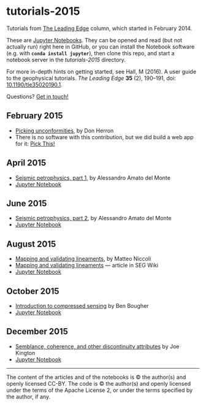 # tutorials-2015

Tutorials from [The Leading Edge](http://library.seg.org/journal/leedff) column, which started in February 2014.

These are [Jupyter Notebooks](https://jupyter.org/). They can be opened and read (but not actually run) right here in GitHub, or you can install the Notebook software (e.g. with **`conda install jupyter`**), then clone this repo, and start a notebook server in the *tutorials-2015* directory.

For more in-depth hints on getting started, see Hall, M (2016). A user guide to the geophysical tutorials. _The Leading Edge_ **35** (2), 190–191, doi: [10.1190/tle35020190.1](http://library.seg.org/doi/abs/10.1190/tle35020190.1).

Questions? [Get in touch!](mailto:matt@agilegeoscience.com)

## February 2015
- [Picking unconformities](http://library.seg.org/doi/abs/10.1190/tle34020238.1), by Don Herron
- There is no software with this contribution, but we did build a web app for it: [Pick This!](http://pickthis.io/)

## April 2015
- [Seismic petrophysics, part 1](http://library.seg.org/doi/abs/10.1190/tle34040440.1), by Alessandro Amato del Monte
- [Jupyter Notebook](https://github.com/seg/tutorials-2015/blob/master/1504_Seismic_petrophysics_1/Seismic_petrophysics_1.ipynb)

## June 2015
- [Seismic petrophysics, part 2](http://library.seg.org/doi/abs/10.1190/tle34060700.1), by Alessandro Amato del Monte
- [Jupyter Notebook](https://github.com/seg/tutorials-2015/blob/master/1506_Seismic_petrophysics_2/Seismic_petrophysics_2.ipynb)

## August 2015
- [Mapping and validating lineaments](http://library.seg.org/doi/abs/10.1190/tle34080948.1), by Matteo Niccoli
- [Mapping and validating lineaments](http://wiki.seg.org/wiki/Mapping_and_validating_lineaments) — article in SEG Wiki
- [Jupyter Notebook](https://github.com/seg/tutorials-2015/blob/master/1508_Mapping_and_validating_lineaments/1508_Mapping_and_validating_lineaments.ipynb)

## October 2015
- [Introduction to compressed sensing](http://library.seg.org/doi/abs/10.1190/tle34101256.1) by Ben Bougher
- [Jupyter Notebook](https://github.com/seg/tutorials-2015/blob/master/1510_Compressed_sensing/compressed.ipynb)

## December 2015
- [Semblance, coherence, and other discontinuity attributes](http://library.seg.org/doi/10.1190/tle34121510.1) by Joe Kington
- [Jupyter Notebook](https://github.com/seg/tutorials-2015/blob/master/1512_Semblance_coherence_and_discontinuity/Discontinuity_tutorial.ipynb)

<hr />

The content of the articles and of the notebooks is © the author(s) and openly licensed CC-BY. The code is © the author(s) and openly licensed under the terms of the Apache License 2, or under the terms specified by the author, if any.
